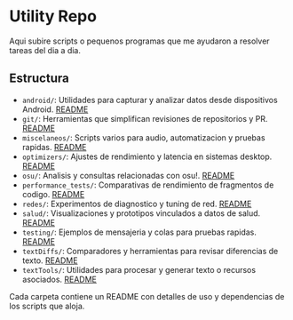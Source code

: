 # Utility Repo
Aqui subire scripts o pequenos programas que me ayudaron a resolver tareas del dia a dia.

## Estructura
- `android/`: Utilidades para capturar y analizar datos desde dispositivos Android. [README](android/README.md)
- `git/`: Herramientas que simplifican revisiones de repositorios y PR. [README](git/README.md)
- `miscelaneos/`: Scripts varios para audio, automatizacion y pruebas rapidas. [README](miscelaneos/README.md)
- `optimizers/`: Ajustes de rendimiento y latencia en sistemas desktop. [README](optimizers/README.md)
- `osu/`: Analisis y consultas relacionadas con osu!. [README](osu/README.md)
- `performance_tests/`: Comparativas de rendimiento de fragmentos de codigo. [README](performance_tests/README.md)
- `redes/`: Experimentos de diagnostico y tuning de red. [README](redes/README.md)
- `salud/`: Visualizaciones y prototipos vinculados a datos de salud. [README](salud/README.md)
- `testing/`: Ejemplos de mensajeria y colas para pruebas rapidas. [README](testing/README.md)
- `textDiffs/`: Comparadores y herramientas para revisar diferencias de texto. [README](textDiffs/README.md)
- `textTools/`: Utilidades para procesar y generar texto o recursos asociados. [README](textTools/README.md)

Cada carpeta contiene un README con detalles de uso y dependencias de los scripts que aloja.
